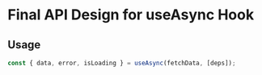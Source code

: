 # Final API Design for useAsync Hook

## Usage
```js
const { data, error, isLoading } = useAsync(fetchData, [deps]);
```